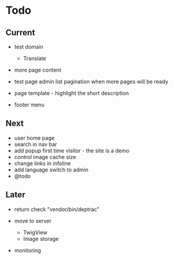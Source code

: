 # Todo

## Current

- test domain
  - Translate

- more page content
- test page admin list pagination when more pages will be ready
- page template - highlight the short description
- footer menu

## Next

- user home page
- search in nav bar
- add popup first time visitor - the site is a demo
- control image cache size
- change links in infoline
- add language switch to admin
- @todo

## Later

- return check "vendor/bin/deptrac"

- move to server
  - TwigView
  - Image storage

- monitoring
